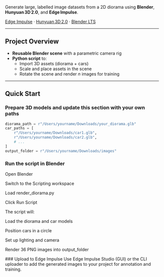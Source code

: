 Generate large, labelled image datasets from a 2D diorama using **Blender**, **Hunyuan 3D 2.0**, and **Edge Impulse**.

[Edge Impulse](https://studio.edgeimpulse.com/) · [Hunyuan 3D 2.0](https://github.com/Tencent/Hunyuan3D) · [Blender LTS](https://www.blender.org/download/)

---

## Project Overview

- **Reusable Blender scene** with a parametric camera rig  
- **Python script** to:
  - Import 3D assets (diorama + cars)  
  - Scale and place assets in the scene  
  - Rotate the scene and render *n* images for training

---

## Quick Start

### Prepare 3D models and update this section with your own paths

```python
diorama_path = r"/Users/yourname/Downloads/your_diorama.glb"
car_paths = [
    r"/Users/yourname/Downloads/car1.glb",
    r"/Users/yourname/Downloads/car2.glb",
    # ...
]
output_folder = r"/Users/yourname/Downloads/images"
```

### Run the script in Blender
Open Blender

Switch to the Scripting workspace

Load render_diorama.py

Click Run Script

The script will:

Load the diorama and car models

Position cars in a circle

Set up lighting and camera

Render 36 PNG images into output_folder

### Upload to Edge Impulse
Use Edge Impulse Studio (GUI) or the CLI uploader to add the generated images to your project for annotation and training.

